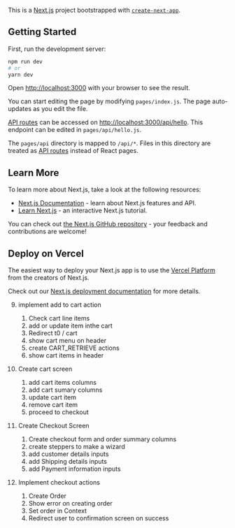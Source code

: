 This is a [Next.js](https://nextjs.org/) project bootstrapped with [`create-next-app`](https://github.com/vercel/next.js/tree/canary/packages/create-next-app).

## Getting Started

First, run the development server:

```bash
npm run dev
# or
yarn dev
```

Open [http://localhost:3000](http://localhost:3000) with your browser to see the result.

You can start editing the page by modifying `pages/index.js`. The page auto-updates as you edit the file.

[API routes](https://nextjs.org/docs/api-routes/introduction) can be accessed on [http://localhost:3000/api/hello](http://localhost:3000/api/hello). This endpoint can be edited in `pages/api/hello.js`.

The `pages/api` directory is mapped to `/api/*`. Files in this directory are treated as [API routes](https://nextjs.org/docs/api-routes/introduction) instead of React pages.

## Learn More

To learn more about Next.js, take a look at the following resources:

- [Next.js Documentation](https://nextjs.org/docs) - learn about Next.js features and API.
- [Learn Next.js](https://nextjs.org/learn) - an interactive Next.js tutorial.

You can check out [the Next.js GitHub repository](https://github.com/vercel/next.js/) - your feedback and contributions are welcome!

## Deploy on Vercel

The easiest way to deploy your Next.js app is to use the [Vercel Platform](https://vercel.com/new?utm_medium=default-template&filter=next.js&utm_source=create-next-app&utm_campaign=create-next-app-readme) from the creators of Next.js.

Check out our [Next.js deployment documentation](https://nextjs.org/docs/deployment) for more details.

9. implement add to cart action

   1. Check cart line items
   2. add or update item inthe cart
   3. Redirect t0 / cart
   4. show cart menu on header
   5. create CART_RETRIEVE actions
   6. show cart items in header

10. Create cart screen

    1. add cart items columns
    2. add cart sumary columns
    3. update cart item
    4. remove cart item
    5. proceed to checkout

11. Create Checkout Screen

    1. Create checkout form and order summary columns
    2. create steppers to make a wizard
    3. add customer details inputs
    4. add Shipping details inputs
    5. add Payment information inputs

12. Implement checkout actions
    1. Create Order
    2. Show error on creating order
    3. Set order in Context
    4. Redirect user to confirmation screen on success
